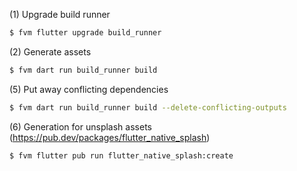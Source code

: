 (1) Upgrade build runner
```bash
$ fvm flutter upgrade build_runner
```
(2) Generate assets
```bash
$ fvm dart run build_runner build
```

(5) Put away conflicting dependencies 
```bash
$ fvm dart run build_runner build --delete-conflicting-outputs
```

(6) Generation for unsplash assets (https://pub.dev/packages/flutter_native_splash)
```bash
$ fvm flutter pub run flutter_native_splash:create
```
